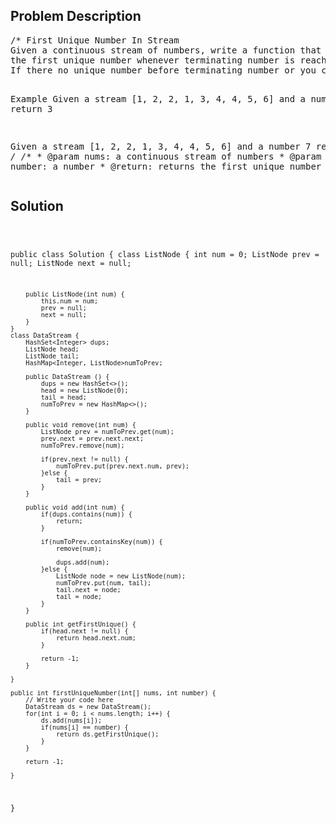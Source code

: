 <!--
<style>
  body { font-family: Arial, sans-serif; }
  .container { max-width: 500px; margin: auto; padding: 20px; }
  .comment-block { background-color: #f9f9f9; padding: 10px; border-left: 5px solid #ccc; }
  .code-block { background-color: #f4f4f4; padding: 10px; border: 1px solid #ddd; }
</style>
-->

<div class='container'>
<h2>Problem Description</h2>
<div class='comment-block'>
<pre>
/* First Unique Number In Stream
Given a continuous stream of numbers, write a function that returns 
the first unique number whenever terminating number is reached(include terminating number). 
If there no unique number before terminating number or you can't find this terminating number, return -1.

Example
Given a stream [1, 2, 2, 1, 3, 4, 4, 5, 6] and a number 5
return 3

Given a stream [1, 2, 2, 1, 3, 4, 4, 5, 6] and a number 7
return -1
*/
    /**
     * @param nums: a continuous stream of numbers
     * @param number: a number
     * @return: returns the first unique number
     */
</pre>
</div>

<h2>Solution</h2>
<div class='code-block'>
<pre><code class='language-java'>

public class Solution {
    class ListNode {
        int num = 0;
        ListNode prev = null;
        ListNode next = null;
        
        public ListNode(int num) {
            this.num = num;
            prev = null;
            next = null;
        }
    }
    class DataStream {
        HashSet<Integer> dups;
        ListNode head;
        ListNode tail;
        HashMap<Integer, ListNode>numToPrev;
        
        public DataStream () {
            dups = new HashSet<>();
            head = new ListNode(0);
            tail = head;
            numToPrev = new HashMap<>();
        }
        
        public void remove(int num) {
            ListNode prev = numToPrev.get(num);
            prev.next = prev.next.next;
            numToPrev.remove(num);
            
            if(prev.next != null) {
                numToPrev.put(prev.next.num, prev);
            }else {
                tail = prev;
            }
        }
        
        public void add(int num) {
            if(dups.contains(num)) {
                return;
            }
            
            if(numToPrev.containsKey(num)) {
                remove(num);
                
                dups.add(num);
            }else {
                ListNode node = new ListNode(num);
                numToPrev.put(num, tail);
                tail.next = node;
                tail = node;
            }
        }
        
        public int getFirstUnique() {
            if(head.next != null) {
                return head.next.num;
            }
            
            return -1;
        }
      
    }
    
    public int firstUniqueNumber(int[] nums, int number) {
        // Write your code here
        DataStream ds = new DataStream();
        for(int i = 0; i < nums.length; i++) {
            ds.add(nums[i]);
            if(nums[i] == number) {
                return ds.getFirstUnique();
            }
        }
        
        return -1;
        
    }
}</code></pre>
</div>
</div>
